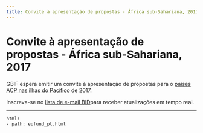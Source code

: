 ```yaml
---
title: Convite à apresentação de propostas - África sub-Sahariana, 2017
---
```

# Convite à apresentação de propostas - África sub-Sahariana, 2017

GBIF espera emitir um convite à apresentação de propostas para o [países ACP nas ilhas do Pacífico](https://ec.europa.eu/europeaid/regions/african-caribbean-and-pacific-acp-region_en) de 2017. 

Inscreva-se no [lista de e-mail BID](http://#)para receber atualizações em tempo real.



------

```styledYaml
html:
- path: eufund_pt.html
```
